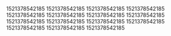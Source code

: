 1521378542185
1521378542185
1521378542185
1521378542185
1521378542185
1521378542185
1521378542185
1521378542185
1521378542185
1521378542185
1521378542185
1521378542185
1521378542185
1521378542185
1521378542185